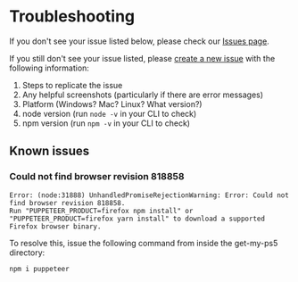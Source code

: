 # Troubleshooting

If you don't see your issue listed below, please check our [Issues page](https://github.com/camtheperson/get-my-ps5/issues).

If you still don't see your issue listed, please [create a new issue](https://github.com/camtheperson/get-my-ps5/issues/new) with the following information:
1. Steps to replicate the issue
1. Any helpful screenshots (particularly if there are error messages)
1. Platform (Windows? Mac? Linux? What version?)
1. node version (run `node -v` in your CLI to check)
1. npm version (run `npm -v` in your CLI to check)

## Known issues
### Could not find browser revision 818858
```
Error: (node:31888) UnhandledPromiseRejectionWarning: Error: Could not find browser revision 818858. 
Run "PUPPETEER_PRODUCT=firefox npm install" or "PUPPETEER_PRODUCT=firefox yarn install" to download a supported Firefox browser binary.
```

To resolve this, issue the following command from inside the get-my-ps5 directory:
```
npm i puppeteer
```
